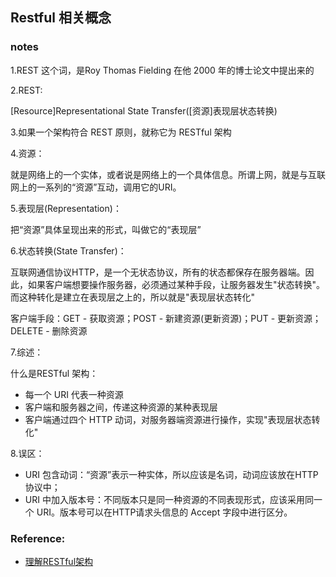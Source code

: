 
## Restful 相关概念    

### notes

1.REST 这个词，是Roy Thomas Fielding 在他 2000 年的博士论文中提出来的   

2.REST:   

[Resource]Representational State Transfer([资源]表现层状态转换)   

3.如果一个架构符合 REST 原则，就称它为 RESTful 架构    

4.资源：   

就是网络上的一个实体，或者说是网络上的一个具体信息。所谓上网，就是与互联网上的一系列的“资源”互动，调用它的URI。   

5.表现层(Representation)：   

把“资源”具体呈现出来的形式，叫做它的“表现层”   

6.状态转换(State Transfer)：   

互联网通信协议HTTP，是一个无状态协议，所有的状态都保存在服务器端。因此，如果客户端想要操作服务器，必须通过某种手段，让服务器发生"状态转换"。而这种转化是建立在表现层之上的，所以就是"表现层状态转化"   

客户端手段：GET - 获取资源；POST - 新建资源(更新资源)；PUT - 更新资源；DELETE - 删除资源   

7.综述：   

什么是RESTful 架构：   

* 每一个 URI 代表一种资源   
* 客户端和服务器之间，传递这种资源的某种表现层   
* 客户端通过四个 HTTP 动词，对服务器端资源进行操作，实现"表现层状态转化"   

8.误区：     

* URI 包含动词：“资源”表示一种实体，所以应该是名词，动词应该放在HTTP协议中；   
* URI 中加入版本号：不同版本只是同一种资源的不同表现形式，应该采用同一个 URI。版本号可以在HTTP请求头信息的 Accept 字段中进行区分。

### Reference:

* [理解RESTful架构](http://www.ruanyifeng.com/blog/2011/09/restful.html)